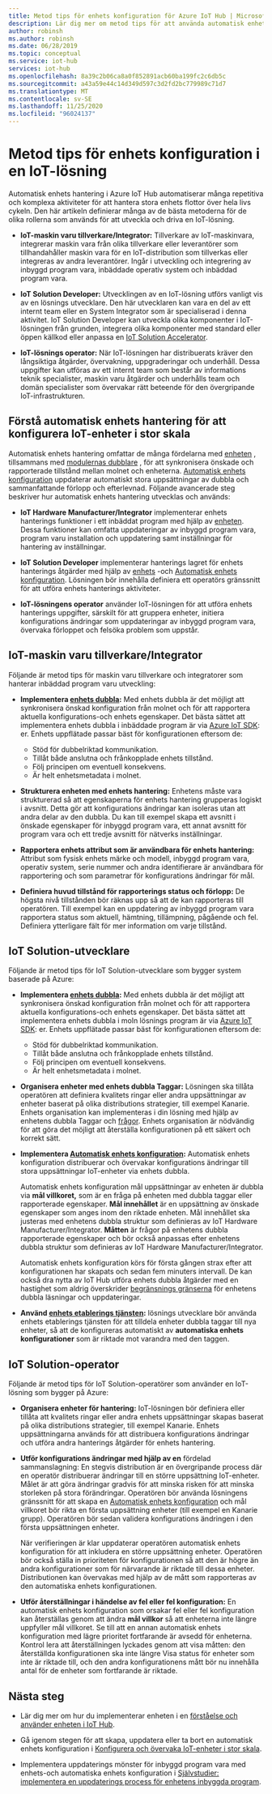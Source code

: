 ```yaml
---
title: Metod tips för enhets konfiguration för Azure IoT Hub | Microsoft Docs
description: Lär dig mer om metod tips för att använda automatisk enhets hantering för att minimera repetitiva och komplexa uppgifter som används för att hantera IoT-enheter i stor skala
author: robinsh
ms.author: robinsh
ms.date: 06/28/2019
ms.topic: conceptual
ms.service: iot-hub
services: iot-hub
ms.openlocfilehash: 8a39c2b06ca8a0f852891acb60ba199fc2c6db5c
ms.sourcegitcommit: a43a59e44c14d349d597c3d2fd2bc779989c71d7
ms.translationtype: MT
ms.contentlocale: sv-SE
ms.lasthandoff: 11/25/2020
ms.locfileid: "96024137"
---
```

# <a name="best-practices-for-device-configuration-within-an-iot-solution"></a>Metod tips för enhets konfiguration i en IoT-lösning

Automatisk enhets hantering i Azure IoT Hub automatiserar många repetitiva och komplexa aktiviteter för att hantera stora enhets flottor över hela livs cykeln. Den här artikeln definierar många av de bästa metoderna för de olika rollerna som används för att utveckla och driva en IoT-lösning.

* **IoT-maskin varu tillverkare/Integrator:** Tillverkare av IoT-maskinvara, integrerar maskin vara från olika tillverkare eller leverantörer som tillhandahåller maskin vara för en IoT-distribution som tillverkas eller integreras av andra leverantörer. Ingår i utveckling och integrering av inbyggd program vara, inbäddade operativ system och inbäddad program vara.

* **IoT Solution Developer:** Utvecklingen av en IoT-lösning utförs vanligt vis av en lösnings utvecklare. Den här utvecklaren kan vara en del av ett internt team eller en System Integrator som är specialiserad i denna aktivitet. IoT Solution Developer kan utveckla olika komponenter i IoT-lösningen från grunden, integrera olika komponenter med standard eller öppen källkod eller anpassa en [IoT Solution Accelerator](../iot-accelerators/index.yml).

* **IoT-lösnings operator:** När IoT-lösningen har distribuerats kräver den långsiktiga åtgärder, övervakning, uppgraderingar och underhåll. Dessa uppgifter kan utföras av ett internt team som består av informations teknik specialister, maskin varu åtgärder och underhålls team och domän specialister som övervakar rätt beteende för den övergripande IoT-infrastrukturen.

## <a name="understand-automatic-device-management-for-configuring-iot-devices-at-scale"></a>Förstå automatisk enhets hantering för att konfigurera IoT-enheter i stor skala

Automatisk enhets hantering omfattar de många fördelarna med [enheten](iot-hub-devguide-device-twins.md) , tillsammans med [modulernas dubblare](iot-hub-devguide-module-twins.md) , för att synkronisera önskade och rapporterade tillstånd mellan molnet och enheterna. [Automatisk enhets konfiguration](./iot-hub-automatic-device-management.md) uppdaterar automatiskt stora uppsättningar av dubbla och sammanfattande förlopp och efterlevnad. Följande avancerade steg beskriver hur automatisk enhets hantering utvecklas och används:

* **IoT Hardware Manufacturer/Integrator** implementerar enhets hanterings funktioner i ett inbäddat program med hjälp av [enheten](iot-hub-devguide-device-twins.md). Dessa funktioner kan omfatta uppdateringar av inbyggd program vara, program varu installation och uppdatering samt inställningar för hantering av inställningar.

* **IoT Solution Developer** implementerar hanterings lagret för enhets hanterings åtgärder med hjälp av [enhets](iot-hub-devguide-device-twins.md) -och [Automatisk enhets konfiguration](./iot-hub-automatic-device-management.md). Lösningen bör innehålla definiera ett operatörs gränssnitt för att utföra enhets hanterings aktiviteter.

* **IoT-lösningens operator** använder IoT-lösningen för att utföra enhets hanterings uppgifter, särskilt för att gruppera enheter, initiera konfigurations ändringar som uppdateringar av inbyggd program vara, övervaka förloppet och felsöka problem som uppstår.

## <a name="iot-hardware-manufacturerintegrator"></a>IoT-maskin varu tillverkare/Integrator

Följande är metod tips för maskin varu tillverkare och integratorer som hanterar inbäddad program varu utveckling:

* **Implementera [enhets dubbla](iot-hub-devguide-device-twins.md):** Med enhets dubbla är det möjligt att synkronisera önskad konfiguration från molnet och för att rapportera aktuella konfigurations-och enhets egenskaper. Det bästa sättet att implementera enhets dubbla i inbäddade program är via [Azure IoT SDK](https://github.com/Azure/azure-iot-sdks): er. Enhets uppflätade passar bäst för konfigurationen eftersom de:

    * Stöd för dubbelriktad kommunikation.
    * Tillåt både anslutna och frånkopplade enhets tillstånd.
    * Följ principen om eventuell konsekvens.
    * Är helt enhetsmetadata i molnet.

* **Strukturera enheten med enhets hantering:** Enhetens måste vara strukturerad så att egenskaperna för enhets hantering grupperas logiskt i avsnitt. Detta gör att konfigurations ändringar kan isoleras utan att andra delar av den dubbla. Du kan till exempel skapa ett avsnitt i önskade egenskaper för inbyggd program vara, ett annat avsnitt för program vara och ett tredje avsnitt för nätverks inställningar. 

* **Rapportera enhets attribut som är användbara för enhets hantering:** Attribut som fysisk enhets märke och modell, inbyggd program vara, operativ system, serie nummer och andra identifierare är användbara för rapportering och som parametrar för konfigurations ändringar för mål.

* **Definiera huvud tillstånd för rapporterings status och förlopp:** De högsta nivå tillstånden bör räknas upp så att de kan rapporteras till operatören. Till exempel kan en uppdatering av inbyggd program vara rapportera status som aktuell, hämtning, tillämpning, pågående och fel. Definiera ytterligare fält för mer information om varje tillstånd.

## <a name="iot-solution-developer"></a>IoT Solution-utvecklare

Följande är metod tips för IoT Solution-utvecklare som bygger system baserade på Azure:

* **Implementera [enhets dubbla](iot-hub-devguide-device-twins.md):** Med enhets dubbla är det möjligt att synkronisera önskad konfiguration från molnet och för att rapportera aktuella konfigurations-och enhets egenskaper. Det bästa sättet att implementera enhets dubbla i moln lösnings program är via [Azure IoT SDK](https://github.com/Azure/azure-iot-sdks): er. Enhets uppflätade passar bäst för konfigurationen eftersom de:

    * Stöd för dubbelriktad kommunikation.
    * Tillåt både anslutna och frånkopplade enhets tillstånd.
    * Följ principen om eventuell konsekvens.
    * Är helt enhetsmetadata i molnet.

* **Organisera enheter med enhets dubbla Taggar:** Lösningen ska tillåta operatören att definiera kvalitets ringar eller andra uppsättningar av enheter baserat på olika distributions strategier, till exempel Kanarie. Enhets organisation kan implementeras i din lösning med hjälp av enhetens dubbla Taggar och [frågor](iot-hub-devguide-query-language.md). Enhets organisation är nödvändig för att göra det möjligt att återställa konfigurationen på ett säkert och korrekt sätt.

* **Implementera [Automatisk enhets konfiguration](./iot-hub-automatic-device-management.md):** Automatisk enhets konfiguration distribuerar och övervakar konfigurations ändringar till stora uppsättningar IoT-enheter via enhets dubbla.

   Automatisk enhets konfiguration mål uppsättningar av enheten är dubbla via **mål villkoret,** som är en fråga på enheten med dubbla taggar eller rapporterade egenskaper. **Mål innehållet** är en uppsättning av önskade egenskaper som anges inom den riktade enheten. Mål innehållet ska justeras med enhetens dubbla struktur som definieras av IoT Hardware Manufacturer/Integrator. **Måtten** är frågor på enhetens dubbla rapporterade egenskaper och bör också anpassas efter enhetens dubbla struktur som definieras av IoT Hardware Manufacturer/Integrator.

   Automatisk enhets konfiguration körs för första gången strax efter att konfigurationen har skapats och sedan fem minuters intervall. De kan också dra nytta av IoT Hub utföra enhets dubbla åtgärder med en hastighet som aldrig överskrider [begränsnings gränserna](iot-hub-devguide-quotas-throttling.md) för enhetens dubbla läsningar och uppdateringar.

* **Använd [enhets etablerings tjänsten](../iot-dps/how-to-manage-enrollments.md):** lösnings utvecklare bör använda enhets etablerings tjänsten för att tilldela enheter dubbla taggar till nya enheter, så att de konfigureras automatiskt av **automatiska enhets konfigurationer** som är riktade mot varandra med den taggen. 

## <a name="iot-solution-operator"></a>IoT Solution-operator

Följande är metod tips för IoT Solution-operatörer som använder en IoT-lösning som bygger på Azure:

* **Organisera enheter för hantering:** IoT-lösningen bör definiera eller tillåta att kvalitets ringar eller andra enhets uppsättningar skapas baserat på olika distributions strategier, till exempel Kanarie. Enhets uppsättningarna används för att distribuera konfigurations ändringar och utföra andra hanterings åtgärder för enhets hantering.

* **Utför konfigurations ändringar med hjälp av en**  fördelad sammanslagning:  En stegvis distribution är en övergripande process där en operatör distribuerar ändringar till en större uppsättning IoT-enheter. Målet är att göra ändringar gradvis för att minska risken för att minska storleken på stora förändringar.  Operatören bör använda lösningens gränssnitt för att skapa en [Automatisk enhets konfiguration](./iot-hub-automatic-device-management.md) och mål villkoret bör rikta en första uppsättning enheter (till exempel en Kanarie grupp). Operatören bör sedan validera konfigurations ändringen i den första uppsättningen enheter.

   När verifieringen är klar uppdaterar operatören automatisk enhets konfiguration för att inkludera en större uppsättning enheter. Operatören bör också ställa in prioriteten för konfigurationen så att den är högre än andra konfigurationer som för närvarande är riktade till dessa enheter. Distributionen kan övervakas med hjälp av de mått som rapporteras av den automatiska enhets konfigurationen.

* **Utför återställningar i händelse av fel eller fel konfiguration:**  En automatisk enhets konfiguration som orsakar fel eller fel konfiguration kan återställas genom att ändra **mål villkor** så att enheterna inte längre uppfyller mål villkoret. Se till att en annan automatisk enhets konfiguration med lägre prioritet fortfarande är avsedd för enheterna. Kontrol lera att återställningen lyckades genom att visa måtten: den återställda konfigurationen ska inte längre Visa status för enheter som inte är riktade till, och den andra konfigurationens mått bör nu innehålla antal för de enheter som fortfarande är riktade.

## <a name="next-steps"></a>Nästa steg

* Lär dig mer om hur du implementerar enheten i en [förståelse och använder enheten i IoT Hub](iot-hub-devguide-device-twins.md).

* Gå igenom stegen för att skapa, uppdatera eller ta bort en automatisk enhets konfiguration i [Konfigurera och övervaka IoT-enheter i stor skala](./iot-hub-automatic-device-management.md).

* Implementera uppdaterings mönster för inbyggd program vara med enhets-och automatiska enhets konfiguration i [Självstudier: implementera en uppdaterings process för enhetens inbyggda program](tutorial-firmware-update.md).